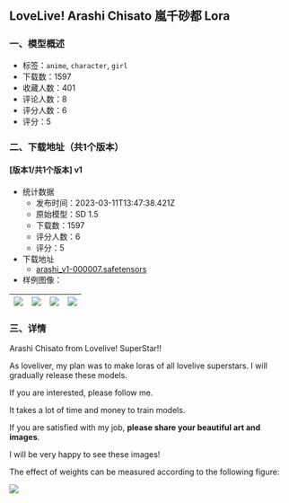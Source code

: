 ## LoveLive! Arashi Chisato 嵐千砂都 Lora
### 一、模型概述

- 标签：`anime`, `character`, `girl`
- 下载数：1597
- 收藏人数：401
- 评论人数：8
- 评分人数：6
- 评分：5

### 二、下载地址（共1个版本）

#### [版本1/共1个版本] v1

- 统计数据
  - 发布时间：2023-03-11T13:47:38.421Z
  - 原始模型：SD 1.5
  - 下载数：1597
  - 评分人数：6
  - 评分：5
- 下载地址
  - [arashi_v1-000007.safetensors](https://civitai.com/api/download/models/21637)
- 样例图像：

| <img src="https://image.civitai.com/xG1nkqKTMzGDvpLrqFT7WA/60f84d21-f67e-4079-0a67-97d5ce918500/width=450/230152.jpeg" /> | <img src="https://image.civitai.com/xG1nkqKTMzGDvpLrqFT7WA/15c0fc71-09a1-43d5-6c12-2bb6dc727000/width=450/230159.jpeg" /> | <img src="https://image.civitai.com/xG1nkqKTMzGDvpLrqFT7WA/35dca1bd-a967-4656-58c8-322463037400/width=450/230158.jpeg" /> | <img src="https://image.civitai.com/xG1nkqKTMzGDvpLrqFT7WA/7649801a-422b-4bb2-78d1-50fc21f00700/width=450/230157.jpeg" /> |
| ---- | ---- | ---- | ---- |


### 三、详情
<p>Arashi Chisato from Lovelive! SuperStar!!</p><p></p><p>As loveliver, my plan was to make loras of all lovelive superstars. I will gradually release these models.</p><p>If you are interested, please follow me.</p><p>It takes a lot of time and money to train models.</p><p>If you are satisfied with my job, <strong>please share your beautiful art and images</strong>.</p><p>I will be very happy to see these images!</p><p></p><p>The effect of weights can be measured according to the following figure:</p><img src="https://imagecache.civitai.com/xG1nkqKTMzGDvpLrqFT7WA/723fbd44-d967-48cc-79ab-c039f9e34900/width=525/723fbd44-d967-48cc-79ab-c039f9e34900" />